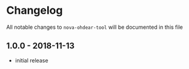 # Changelog

All notable changes to `nova-ohdear-tool` will be documented in this file

## 1.0.0 - 2018-11-13

- initial release
